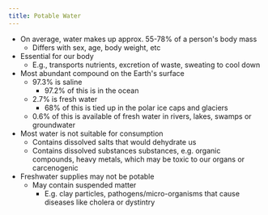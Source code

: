 ```yaml
---
title: Potable Water
---
```


- On average, water makes up approx. 55-78% of a person's body mass
	- Differs with sex, age, body weight, etc
- Essential for our body
	- E.g., transports nutrients, excretion of waste, sweating to cool down
- Most abundant compound on the Earth's surface
	- 97.3% is saline
		- 97.2% of this is in the ocean
	- 2.7% is fresh water
		- 68% of this is tied up in the polar ice caps and glaciers
	- 0.6% of this is available of fresh water in rivers, lakes, swamps or groundwater
- Most water is not suitable for consumption
	- Contains dissolved salts that would dehydrate us
	- Contains dissolved substances substances, e.g. organic compounds, heavy metals, which may be toxic to our organs or carcenogenic
- Freshwater supplies may not be potable
	- May contain suspended matter
		- E.g. clay particles, pathogens/micro-organisms that cause diseases like cholera or dystintry
